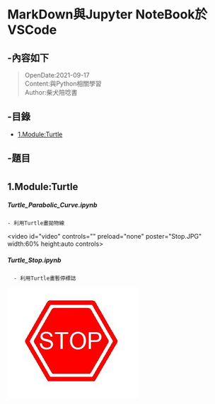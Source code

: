 # MarkDown與Jupyter NoteBook於VSCode 

## -內容如下
> OpenDate:2021-09-17<br>
> Content:與Python相關學習<br>
> Author:柴犬陪唸書 <br>
## -目錄
 - [1.Module:Turtle](#1)

## -題目

# <h2 id="1">1.Module:Turtle</h2>
##### Turtle_Parabolic_Curve.ipynb

    - 利用Turtle畫拋物線
<video id="video" controls="" preload="none" poster="Stop.JPG" width:60% height:auto controls>
 <source id="mp4" src="https://github.com/Chen-Han-Yu/Python/blob/main/Tech/Turtle_Parabolic_Curve.mp4" type="video/mp4">
</video>

##### Turtle_Stop.ipynb
      - 利用Turtle畫暫停標誌
![Stop](Stop.JPG)
